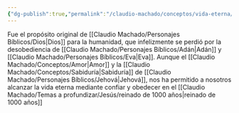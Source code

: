 ```yaml
---
{"dg-publish":true,"permalink":"/claudio-machado/conceptos/vida-eterna/"}
---
```


Fue el propósito original de [[Claudio Machado/Personajes Bíblicos/Dios\|Dios]] para la humanidad, que infelizmente se perdió por la desobediencia de [[Claudio Machado/Personajes Bíblicos/Adán\|Adán]] y [[Claudio Machado/Personajes Bíblicos/Eva\|Eva]]. 
Aunque el [[Claudio Machado/Conceptos/Amor\|Amor]] y la [[Claudio Machado/Conceptos/Sabiduría\|Sabiduría]] de [[Claudio Machado/Personajes Bíblicos/Jehová\|Jehová]], nos ha permitido a nosotros alcanzar la vida eterna mediante confiar y obedecer en el  [[Claudio Machado/Temas a profundizar/Jesús/reinado de 1000 años\|reinado de 1000 años]]

